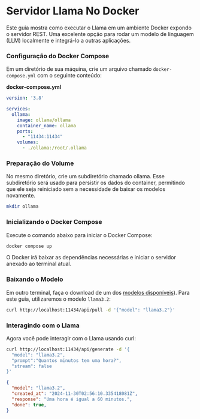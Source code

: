 # Servidor Llama No Docker

Este guia mostra como executar o Llama em um ambiente Docker expondo o servidor REST. Uma excelente opção para rodar um modelo de linguagem (LLM) localmente e integrá-lo a outras aplicações.

### Configuração do Docker Compose
Em um diretório de sua máquina, crie um arquivo chamado `docker-compose.yml` com o seguinte conteúdo:

**docker-compose.yml**
```yml
version: '3.8'

services:
  ollama:
    image: ollama/ollama
    container_name: ollama
    ports:
      - "11434:11434"
    volumes:
      - ./ollama:/root/.ollama
```

### Preparação do Volume
No mesmo diretório, crie um subdiretório chamado ollama. Esse subdiretório será usado para persistir os dados do container, permitindo que ele seja reiniciado sem a necessidade de baixar os modelos novamente.

```bash
mkdir ollama
```

### Inicializando o Docker Compose
Execute o comando abaixo para iniciar o Docker Compose:

```bash
docker compose up
```
O Docker irá baixar as dependências necessárias e iniciar o servidor anexado ao terminal atual.

### Baixando o Modelo
Em outro terminal, faça o download de um dos [modelos disponíveis](https://github.com/ollama/ollama?tab=readme-ov-file#model-library)). Para este guia, utilizaremos o modelo `llama3.2`:

```bash
curl http://localhost:11434/api/pull -d '{"model": "llama3.2"}'
```

### Interagindo com o Llama
Agora você pode interagir com o Llama usando curl:

```bash
curl http://localhost:11434/api/generate -d '{
  "model": "llama3.2",
  "prompt":"Quantos minutos tem uma hora?",
  "stream": false
}'
```

```json
{
  "model": "llama3.2",
  "created_at": "2024-11-30T02:56:10.335418081Z",
  "response": "Uma hora é igual a 60 minutos.",
  "done": true,
}
```
